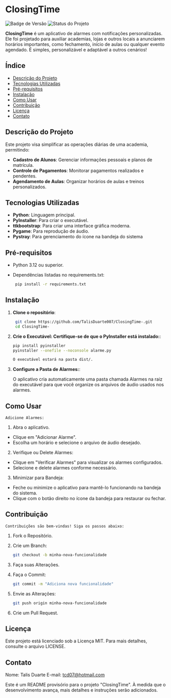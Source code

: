 # ClosingTime

![Badge de Versão](https://img.shields.io/badge/vers%C3%A3o-0.1.0-blue)
![Status do Projeto](https://img.shields.io/badge/status-em%20desenvolvimento-yellow)

**ClosingTime** é um aplicativo de alarmes com notificações personalizadas. Ele foi projetado para auxiliar academias, lojas e outros locais a anunciarem horários importantes, como fechamento, início de aulas ou qualquer evento agendado. É simples, personalizável e adaptável a outros cenários!
## Índice

- [Descrição do Projeto](#descrição-do-projeto)
- [Tecnologias Utilizadas](#tecnologias-utilizadas)
- [Pré-requisitos](#pré-requisitos)
- [Instalação](#instalação)
- [Como Usar](#como-usar)
- [Contribuição](#contribuição)
- [Licença](#licença)
- [Contato](#contato)

## Descrição do Projeto

Este projeto visa simplificar as operações diárias de uma academia, permitindo:

- **Cadastro de Alunos**: Gerenciar informações pessoais e planos de matrícula.
- **Controle de Pagamentos**: Monitorar pagamentos realizados e pendentes.
- **Agendamento de Aulas**: Organizar horários de aulas e treinos personalizados.

## Tecnologias Utilizadas

- **Python**: Linguagem principal.
- **PyInstaller**: Para criar o executável.
- **ttkbootstrap**: Para criar uma interface gráfica moderna.
- **Pygame**: Para reprodução de áudio.
- **Pystray**: Para gerenciamento do ícone na bandeja do sistema

 ## Pré-requisitos
- Python 3.12 ou superior.
- Dependências listadas no requirements.txt:

   ```bash
    pip install -r requirements.txt

## Instalação

1. **Clone o repositório**:

   ```bash
    git clone https://github.com/TalisDuarte007/ClosingTime-.git
    cd ClosingTime-


2. **Crie o Executável: Certifique-se de que o PyInstaller está instalado:**:

    ```bash
    pip install pyinstaller
    pyinstaller --onefile --noconsole alarme.py

    O executável estará na pasta dist/.


3. **Configure a Pasta de Alarmes:**:

    O aplicativo cria automaticamente uma pasta chamada Alarmes na raiz do executável para que você organize os arquivos de áudio usados nos alarmes.


## Como Usar

    Adicione Alarmes:

1. Abra o aplicativo.
-    Clique em "Adicionar Alarme".
-    Escolha um horário e selecione o arquivo de áudio desejado.

2. Verifique ou Delete Alarmes:

-    Clique em "Verificar Alarmes" para visualizar os alarmes configurados.
-    Selecione e delete alarmes conforme necessário.

3. Minimizar para Bandeja:

-    Feche ou minimize o aplicativo para mantê-lo funcionando na bandeja do sistema.
-    Clique com o botão direito no ícone da bandeja para restaurar ou fechar.

## Contribuição

    Contribuições são bem-vindas! Siga os passos abaixo:

1. Fork o Repositório.

2. Crie um Branch:

    ```bash
    git checkout -b minha-nova-funcionalidade

3. Faça suas Alterações.

4. Faça o Commit:
    ```bash
    git commit -m "Adiciona nova funcionalidade"

5. Envie as Alterações:
    ```bash
    git push origin minha-nova-funcionalidade

6. Crie um Pull Request.


## Licença

Este projeto está licenciado sob a Licença MIT. Para mais detalhes, consulte o arquivo LICENSE.

## Contato

Nome: Talis Duarte
E-mail: tcd07@hotmail.com

Este é um README provisório para o projeto "ClosingTime". À medida que o desenvolvimento avança, mais detalhes e instruções serão adicionados.